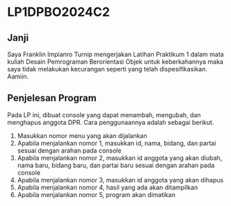 # LP1DPBO2024C2
## Janji
Saya Franklin Impianro Turnip mengerjakan Latihan Praktikum 1 dalam mata kuliah Desain Pemrograman Berorientasi Objek untuk keberkahannya maka saya tidak melakukan kecurangan seperti yang telah dispesifikasikan. Aamiin.

## Penjelesan Program
Pada LP ini, dibuat console yang dapat menambah, mengubah, dan menghapus anggota DPR. Cara penggunaannya adalah sebagai berikut.
1. Masukkan nomor menu yang akan dijalankan
2. Apabila menjalankan nomor 1, masukkan id, nama, bidang, dan partai sesuai dengan arahan pada console
3. Apabila menjalankan nomor 2, masukkan  id anggota yang akan diubah, nama baru, bidang baru, dan partai baru sesuai dengan arahan pada console
4. Apabila menjalankan nomor 3, masukkan id anggota yang akan dihapus
5. Apabila menjalankan nomor 4, hasil yang ada akan ditampilkan
6. Apabila menjalankan nomor 5, program akan dimatikan
